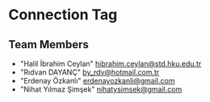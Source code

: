 # Connection Tag

## Team Members
* "Halil İbrahim Ceylan" <hibrahim.ceylan@std.hku.edu.tr>
* "Rıdvan DAYANÇ" <by_rdv@hotmail.com.tr>
* "Erdenay Özkanlı" <erdenayozkanli@gmail.com>
* "Nihat Yılmaz Şimşek" <nihatysimsek@gmail.com>
